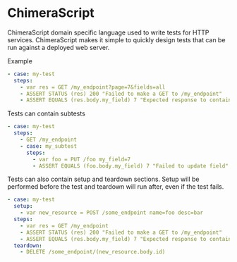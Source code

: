 # ChimeraScript
ChimeraScript domain specific language used to write tests for HTTP
services. ChimeraScript makes it simple to quickly design tests that
can be run against a deployed web server.

Example
```yaml
- case: my-test
  steps:
    - var res = GET /my_endpoint?page=7&fields=all
    - ASSERT STATUS (res) 200 "Failed to make a GET to /my_endpoint" 
    - ASSERT EQUALS (res.body.my_field) 7 "Expected response to contain my_field set to 7" 
```

Tests can contain subtests
```yaml
- case: my-test
  steps:
    - GET /my_endpoint
    - case: my_subtest
      steps:
        - var foo = PUT /foo my_field=7
        - ASSERT EQUALS (foo.body.my_field) 7 "Failed to update field" 
```

Tests can also contain setup and teardown sections. Setup will be performed
before the test and teardown will run after, even if the test fails.
```yaml
- case: my-test
  setup:
    - var new_resource = POST /some_endpoint name=foo desc=bar
  steps:
    - var res = GET /my_endpoint
    - ASSERT STATUS (res) 200 "Failed to make a GET to /my_endpoint" 
    - ASSERT EQUALS (res.body.my_field) 7 "Expected response to contain my_field set to 7" 
  teardown:
    - DELETE /some_endpoint/(new_resource.body.id)
```
